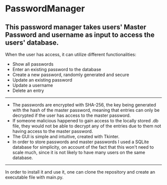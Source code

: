 # PasswordManager
This password manager takes users' Master Password and username as input to access the users' database.
---
When the user has access, it can utilize different functionalities:
- Show all passwords
- Enter an existing password to the database
- Create a new password, randomly generated and secure
- Update an existing password
- Update a username
- Delete an entry
---
- The passwords are encrypted with SHA-256, the key being generated with the hash of the master password, meaning that entries can only be decrypted if the user has access to the master password.
- If someone malicious happened to gain access to the locally stored .db file, they would not be able to decrypt any of the entries due to them not having access to the master password.
- The GUI is simple and intuitive, created with Tkinter.
- In order to store passwords and master passwords I used a SQLite database for simplicity, on account of the fact that this won't need to scale much, since it is not likely to have many users on the same database.
---
In order to install it and use it, one can clone the repository and create an executable file with main.py.

